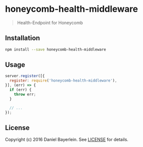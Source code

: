 # honeycomb-health-middleware

> Health-Endpoint for Honeycomb

## Installation

```bash
npm install --save honeycomb-health-middleware
```

## Usage

```javascript
server.register([{
  register: require('honeycomb-health-middleware'),
}], (err) => {
  if (err) {
    throw err;
  }

  // ...
});
```

## License

Copyright (c) 2016 Daniel Bayerlein. See [LICENSE](../../LICENSE.md) for details.
